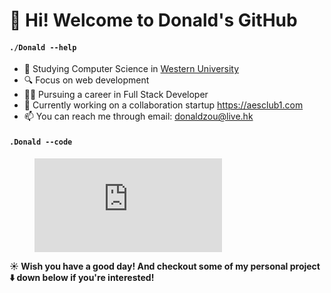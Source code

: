 # 👋 Hi! Welcome to Donald's GitHub

#### `./Donald --help`
- 🏫  Studying Computer Science in <a href="https://uwo.ca">Western University </a>
- 🔍  Focus on web development
- 👨‍💻‍ Pursuing a career in Full Stack Developer
- 🔨 Currently working on a collaboration startup https://aesclub1.com
- 📫 You can reach me through email: <a href="mailto:donaldzou@live.hk">donaldzou@live.hk</a>

#### `.Donald --code`

<figure><embed src="https://wakatime.com/share/@donaldzou/976551b0-d39d-4891-a6b7-a1874258d415.svg"></embed></figure>

**☀️ Wish you have a good day! And checkout some of my personal project :arrow_down: down below if you're interested!**
<!--
**donaldzou/donaldzou** is a ✨ _special_ ✨ repository because its `README.md` (this file) appears on your GitHub profile.

Here are some ideas to get you started:

- 🔭 I’m currently working on ...
- 🌱 I’m currently learning ...
- 👯 I’m looking to collaborate on ...
- 🤔 I’m looking for help with ...
- 💬 Ask me about ...
- 📫 How to reach me: ...
- 😄 Pronouns: ...
- ⚡ Fun fact: ...
-->
